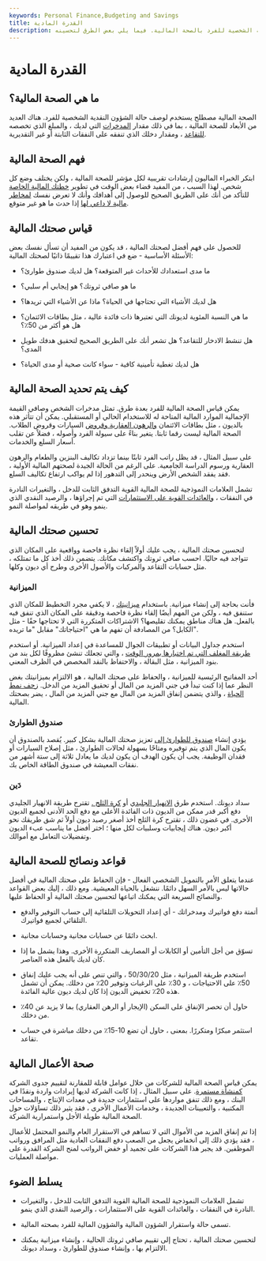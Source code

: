 ```yaml
---
keywords: Personal Finance,Budgeting and Savings
title: القدرة المادية
description: تسمى حالة واستقرار الموارد المالية الشخصية للفرد بالصحة المالية. فيما يلي بعض الطرق لتحسينه.
---
```


# القدرة المادية
## ما هي الصحة المالية؟

الصحة المالية مصطلح يستخدم لوصف حالة الشؤون النقدية الشخصية للفرد. هناك العديد من الأبعاد للصحة المالية ، بما في ذلك مقدار [المدخرات](/savings) التي لديك ، والمبلغ الذي تخصصه [للتقاعد](/retirement) ، ومقدار دخلك الذي تنفقه على النفقات الثابتة أو غير التقديرية.

## فهم الصحة المالية

ابتكر الخبراء الماليون إرشادات تقريبية لكل مؤشر للصحة المالية ، ولكن يختلف وضع كل شخص. لهذا السبب ، من المفيد قضاء بعض الوقت في تطوير [خطتك المالية الخاصة](/financial_plan) للتأكد من أنك على الطريق الصحيح للوصول إلى أهدافك وأنك لا تعرض نفسك [لمخاطر مالية لا داعي لها](/financialrisk) إذا حدث ما هو غير متوقع.

## قياس صحتك المالية

للحصول على فهم أفضل لصحتك المالية ، قد يكون من المفيد أن تسأل نفسك بعض الأسئلة الأساسية - ضع في اعتبارك هذا تقييمًا ذاتيًا لصحتك المالية:

- ما مدى استعدادك للأحداث غير المتوقعة؟ هل لديك صندوق طوارئ؟

- ما هو صافي ثروتك؟ هو إيجابي أم سلبي؟

- هل لديك الأشياء التي تحتاجها في الحياة؟ ماذا عن الأشياء التي تريدها؟

- ما هي النسبة المئوية لديونك التي تعتبرها ذات فائدة عالية ، مثل بطاقات الائتمان؟ هل هو أكثر من 50٪؟

- هل تنشط الادخار للتقاعد؟ هل تشعر أنك على الطريق الصحيح لتحقيق هدفك طويل المدى؟

- هل لديك تغطية تأمينية كافية - سواء كانت صحية أو مدى الحياة؟

## كيف يتم تحديد الصحة المالية

يمكن قياس الصحة المالية للفرد بعدة طرق. تمثل مدخرات الشخص وصافي القيمة الإجمالية الموارد المالية المتاحة له للاستخدام الحالي أو المستقبلي. يمكن أن تتأثر هذه بالديون ، مثل بطاقات الائتمان [والرهون العقارية وقروض](/mortgage) السيارات وقروض الطلاب. الصحة المالية ليست رقما ثابتا. يتغير بناءً على سيولة الفرد وأصوله ، فضلاً عن تقلب أسعار السلع والخدمات.

على سبيل المثال ، قد يظل راتب الفرد ثابتًا بينما تزداد تكاليف البنزين والطعام والرهون العقارية ورسوم الدراسة الجامعية. على الرغم من الحالة الجيدة لصحتهم المالية الأولية ، فقد يفقد الشخص الأرض وينحدر إلى التدهور إذا لم يواكب ارتفاع تكاليف السلع.

تشمل العلامات النموذجية للصحة المالية القوية التدفق الثابت للدخل ، والتغيرات النادرة في النفقات ، [والعائدات القوية على الاستثمارات](/returnoninvestment) التي تم إجراؤها ، والرصيد النقدي الذي ينمو وهو في طريقه لمواصلة النمو.

## تحسين صحتك المالية

لتحسين صحتك المالية ، يجب عليك أولاً إلقاء نظرة فاحصة وواقعية على المكان الذي تتواجد فيه حاليًا. احسب صافي ثروتك واكتشف مكانك. يتضمن ذلك أخذ كل ما تمتلكه ، مثل حسابات التقاعد والمركبات والأصول الأخرى وطرح أي ديون وكلها.

### الميزانية

فأنت بحاجة إلى إنشاء ميزانية. باستخدام [ميزانيتك](/budget) ، لا يكفي مجرد التخطيط للمكان الذي ستنفق فيه ، ولكن من المهم أيضًا إلقاء نظرة فاحصة ودقيقة على المكان الذي تنفق فيه بالفعل. هل هناك مناطق يمكنك تقليصها؟ الاشتراكات المتكررة التي لا تحتاجها حقًا - مثل الكابل؟ من المصادفة أن تفهم ما هي "احتياجاتك" مقابل "ما تريده".

استخدم جداول البيانات أو تطبيقات الجوال للمساعدة في إعداد الميزانية. أو استخدم [طريقة المغلف التي تم اختبارها بمرور الوقت](/capitalbudgeting) ، والتي تجعلك تنشئ مظروفًا لكل بند من بنود الميزانية ، مثل البقالة ، والاحتفاظ بالنقد المخصص في الظرف المعني.

أحد المفاتيح الرئيسية للميزانية ، والحفاظ على صحتك المالية ، هو الالتزام بميزانيتك بغض النظر عما إذا كنت تبدأ في جني المزيد من المال أو تحقيق المزيد من الدخل. [زحف نمط الحياة](/lifestyle-creep) ، والذي يتضمن إنفاق المزيد من المال مع جني المزيد من المال ، يضر بصحتك المالية.

### صندوق الطوارئ

يؤدي إنشاء [صندوق للطوارئ إلى](/ofheo) تعزيز صحتك المالية بشكل كبير. يُقصد بالصندوق أن يكون المال الذي يتم توفيره ومتاحًا بسهولة لحالات الطوارئ ، مثل إصلاح السيارات أو فقدان الوظيفة. يجب أن يكون الهدف أن يكون لديك ما يعادل ثلاثة إلى ستة أشهر من نفقات المعيشة في صندوق الطاقة الخاص بك.

### دَين

سداد ديونك. استخدم طرق [الانهيار الجليدي](/debt-avalanche) أو [كرة الثلج .](/snowball) تقترح طريقة الانهيار الجليدي دفع أكبر قدر ممكن من الديون ذات الفائدة الأعلى مع دفع الحد الأدنى لجميع الديون الأخرى. في غضون ذلك ، تقترح كرة الثلج أخذ أصغر رصيد ديون أولاً ثم شق طريقك نحو أكبر ديون. هناك إيجابيات وسلبيات لكل منها ؛ اختر أفضل ما يناسب عبء الديون وتفضيلات التعامل مع أموالك.

## قواعد ونصائح للصحة المالية

عندما يتعلق الأمر بالتمويل الشخصي الفعال - فإن الحفاظ على صحتك المالية في أفضل حالاتها ليس بالأمر السهل دائمًا. ننشغل بالحياة المعيشية. ومع ذلك ، إليك بعض القواعد والنصائح السريعة التي يمكنك اتباعها لتحسين صحتك المالية أو الحفاظ عليها.

- أتمتة دفع فواتيرك ومدخراتك - أي إعداد التحويلات التلقائية إلى حساب التوفير والدفع التلقائي لجميع فواتيرك.

- ابحث دائمًا عن حسابات مجانية وحسابات مجانية.

- تسوّق من أجل التأمين أو الكابلات أو المصاريف المتكررة الأخرى. وهذا يشمل ما إذا كان لديك بالفعل هذه العناصر.

- استخدم طريقة الميزانية ، مثل 50/30/20 ، والتي تنص على أنه يجب عليك إنفاق 50٪ على الاحتياجات ، و 30٪ على الرغبات وتوفير 20٪ من دخلك. يمكن أن تشمل هذه 20٪ تخفيض الديون إذا كان لديك ديون عالية الفائدة.

- حاول أن تحصر الإنفاق على السكن (الإيجار أو الرهن العقاري) بما لا يزيد عن 40٪ من دخلك.

- استثمر مبكرًا ومتكررًا. بمعنى ، حاول أن تضع 10-15٪ من دخلك مباشرة في حساب تقاعد.

## صحة الأعمال المالية

يمكن قياس الصحة المالية للشركات من خلال عوامل قابلة للمقارنة لتقييم جدوى الشركة [كمنشأة مستمرة](/goingconcern). على سبيل المثال ، إذا كانت الشركة لديها إيرادات واردة ونقدًا في البنك ، ومع ذلك تنفق مواردها على استثمارات جديدة في معدات الإنتاج ، والمساحات المكتبية ، والتعيينات الجديدة ، وخدمات الأعمال الأخرى ، فقد يثير ذلك تساؤلات حول الصحة المالية طويلة الأجل واستمرارية الشركة.

إذا تم إنفاق المزيد من الأموال التي لا تساهم في الاستقرار العام والنمو المحتمل للأعمال ، فقد يؤدي ذلك إلى انخفاض يجعل من الصعب دفع النفقات العادية مثل المرافق ورواتب الموظفين. قد يجبر هذا الشركات على تجميد أو خفض الرواتب لمنح الشركة القدرة على مواصلة العمليات.

## يسلط الضوء

- تشمل العلامات النموذجية للصحة المالية القوية التدفق الثابت للدخل ، والتغيرات النادرة في النفقات ، والعائدات القوية على الاستثمارات ، والرصيد النقدي الذي ينمو.

- تسمى حالة واستقرار الشؤون المالية والشؤون المالية للفرد بصحته المالية.

- لتحسين صحتك المالية ، تحتاج إلى تقييم صافي ثروتك الحالية ، وإنشاء ميزانية يمكنك الالتزام بها ، وإنشاء صندوق للطوارئ ، وسداد ديونك.

